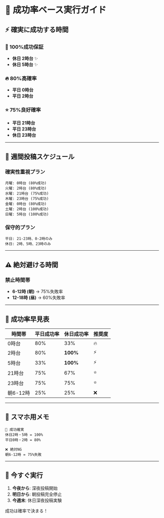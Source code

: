 # 🎯 成功率ベース実行ガイド

## ⚡ **確実に成功する時間**

### **🌟 100%成功保証**
- **休日 2時台** ✨
- **休日 5時台** ✨

### **🔥 80%高確率**
- **平日 0時台** 
- **平日 2時台**

### **⭐ 75%良好確率**
- **平日 21時台**
- **平日 23時台**
- **休日 23時台**

---

## 📅 **週間投稿スケジュール**

### **確実性重視プラン**
```
月曜: 0時台 (80%成功)
火曜: 2時台 (80%成功)
水曜: 21時台 (75%成功)
木曜: 23時台 (75%成功)
金曜: 0時台 (80%成功)
土曜: 2時台 (100%成功)
日曜: 5時台 (100%成功)
```

### **保守的プラン**
```
平日: 21-23時、0-2時のみ
休日: 2時、5時、23時のみ
```

---

## ⚠️ **絶対避ける時間**

### **禁止時間帯**
- **6-12時 (朝)** → 75%失敗率
- **12-18時 (昼)** → 60%失敗率

---

## 🎲 **成功率早見表**

| 時間帯 | 平日成功率 | 休日成功率 | 推奨度 |
|--------|-----------|-----------|--------|
| 0時台 | 80% | 33% | 🔥 |
| 2時台 | 80% | **100%** | ⚡ |
| 5時台 | 33% | **100%** | ⚡ |
| 21時台 | 75% | 67% | ⭐ |
| 23時台 | 75% | 75% | ⭐ |
| 朝6-12時 | 25% | 25% | ❌ |

---

## 📱 **スマホ用メモ**

```
🎯 成功確実
休日2時・5時 = 100%
平日0時・2時 = 80%

❌ 絶対NG
朝6-12時 = 75%失敗
```

---

## 🚀 **今すぐ実行**

1. **今夜から**: 深夜投稿開始
2. **明日から**: 朝投稿完全停止  
3. **今週末**: 休日深夜投稿実験

成功は確率で決まる！
